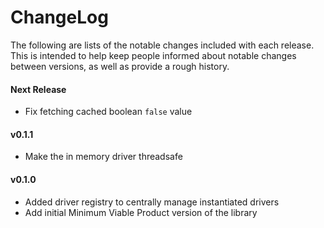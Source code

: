 # ChangeLog

The following are lists of the notable changes included with each release.
This is intended to help keep people informed about notable changes between
versions, as well as provide a rough history.

#### Next Release
* Fix fetching cached boolean `false` value

#### v0.1.1

* Make the in memory driver threadsafe

#### v0.1.0

* Added driver registry to centrally manage instantiated drivers
* Add initial Minimum Viable Product version of the library
